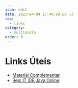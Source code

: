 ```yaml
---
icon: edit
date: 2023-04-04 17:40:00.00 -3
tag:
  - links
category:
  - multimidia
order: 0
---
```


# Links Úteis

- [Material Complementar](https://github.com/20231-ifba-saj-ads-lpr/material-complementar/blob/main/README.md)
- [Repl IT IDE Java Online](https://replit.com/languages/java10)

